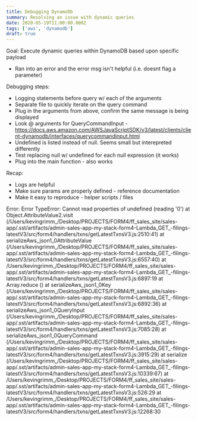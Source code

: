 ```yaml
---
title: Debugging DynamoDb
summary: Resolving an issue with dynamic queries
date: 2020-05-19T11:00:00.000Z
tags: ['aws', 'dynamodb']
draft: true
---
```


Goal: Execute dynamic queries within DynamoDB based upon specific payload
- Ran into an error and the error msg isn't helpful (i.e. doesnt flag a parameter)

Debugging steps:
- Logging statements before query w/ each of the arguments
- Separate file to quickly iterate on the query command
- Plug in the arguments from above, confirm the same message is being displayed
- Look @ arguments for QueryCommandInput - https://docs.aws.amazon.com/AWSJavaScriptSDK/v3/latest/clients/client-dynamodb/interfaces/querycommandinput.html
- Undefined is listed instead of null. Seems small but interepreted differently
- Test replacing null w/ undefined for each null expression (it works)
- Plug into the main function - also works

Recap:
- Logs are helpful
- Make sure params are properly defined - reference documentation
- Make it easy to reproduce - helper scripts / files



Error: 
Error TypeError: Cannot read properties of undefined (reading '0')
    at Object.AttributeValue2.visit (/Users/kevingrimm_/Desktop/PROJECTS/FORM4/ff_sales_site/sales-app/.sst/artifacts/admin-sales-app-my-stack-form4-Lambda_GET_-filings-latestV3/src/form4/handlers/txns/getLatestTxnsV3.js:2510:41)
    at serializeAws_json1_0AttributeValue (/Users/kevingrimm_/Desktop/PROJECTS/FORM4/ff_sales_site/sales-app/.sst/artifacts/admin-sales-app-my-stack-form4-Lambda_GET_-filings-latestV3/src/form4/handlers/txns/getLatestTxnsV3.js:6557:40)
    at /Users/kevingrimm_/Desktop/PROJECTS/FORM4/ff_sales_site/sales-app/.sst/artifacts/admin-sales-app-my-stack-form4-Lambda_GET_-filings-latestV3/src/form4/handlers/txns/getLatestTxnsV3.js:6897:19
    at Array.reduce (<anonymous>)
    at serializeAws_json1_0Key (/Users/kevingrimm_/Desktop/PROJECTS/FORM4/ff_sales_site/sales-app/.sst/artifacts/admin-sales-app-my-stack-form4-Lambda_GET_-filings-latestV3/src/form4/handlers/txns/getLatestTxnsV3.js:6892:36)
    at serializeAws_json1_0QueryInput (/Users/kevingrimm_/Desktop/PROJECTS/FORM4/ff_sales_site/sales-app/.sst/artifacts/admin-sales-app-my-stack-form4-Lambda_GET_-filings-latestV3/src/form4/handlers/txns/getLatestTxnsV3.js:7085:28)
    at serializeAws_json1_0QueryCommand (/Users/kevingrimm_/Desktop/PROJECTS/FORM4/ff_sales_site/sales-app/.sst/artifacts/admin-sales-app-my-stack-form4-Lambda_GET_-filings-latestV3/src/form4/handlers/txns/getLatestTxnsV3.js:3915:29)
    at serialize (/Users/kevingrimm_/Desktop/PROJECTS/FORM4/ff_sales_site/sales-app/.sst/artifacts/admin-sales-app-my-stack-form4-Lambda_GET_-filings-latestV3/src/form4/handlers/txns/getLatestTxnsV3.js:10339:67)
    at /Users/kevingrimm_/Desktop/PROJECTS/FORM4/ff_sales_site/sales-app/.sst/artifacts/admin-sales-app-my-stack-form4-Lambda_GET_-filings-latestV3/src/form4/handlers/txns/getLatestTxnsV3.js:526:29
    at /Users/kevingrimm_/Desktop/PROJECTS/FORM4/ff_sales_site/sales-app/.sst/artifacts/admin-sales-app-my-stack-form4-Lambda_GET_-filings-latestV3/src/form4/handlers/txns/getLatestTxnsV3.js:12268:30